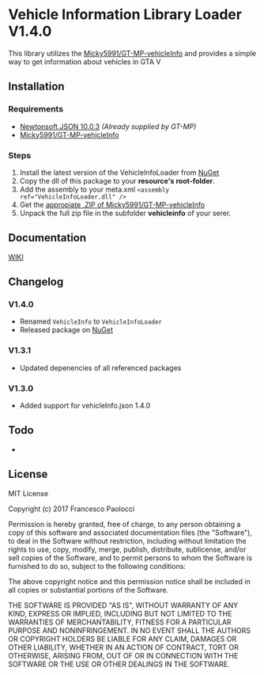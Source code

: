 # Vehicle Information Library Loader V1.4.0
This library utilizes the [Micky5991/GT-MP-vehicleInfo](https://github.com/Micky5991/GT-MP-vehicleInfo) and provides a simple way to get information about vehicles in GTA V

## Installation
### Requirements
* [Newtonsoft.JSON 10.0.3](https://www.nuget.org/packages/Newtonsoft.Json/10.0.3) *(Already supplied by GT-MP)*
* [Micky5991/GT-MP-vehicleInfo](https://github.com/Micky5991/GT-MP-vehicleInfo/releases)

### Steps
1. Install the latest version of the VehicleInfoLoader from [NuGet](https://www.nuget.org/packages/VehicleInfoLoader)
2. Copy the dll of this package to your **resource's root-folder**.
3. Add the assembly to your meta.xml `<assembly ref="VehicleInfoLoader.dll" />`
4. Get the [appropiate .ZIP of Micky5991/GT-MP-vehicleInfo](https://github.com/Micky5991/GT-MP-vehicleInfo/releases)
5. Unpack the full zip file in the subfolder **vehicleinfo** of your serer.

## Documentation
[WIKI](https://github.com/Micky5991/VehicleInfoLoader/wiki)

## Changelog
### V1.4.0
* Renamed `VehicleInfo` to `VehicleInfoLoader`
* Released package on [NuGet](https://www.nuget.org/packages/VehicleInfoLoader)

### V1.3.1
* Updated depenencies of all referenced packages

### V1.3.0
* Added support for vehicleInfo.json 1.4.0


## Todo
-

## License
MIT License

Copyright (c) 2017 Francesco Paolocci

Permission is hereby granted, free of charge, to any person obtaining a copy
of this software and associated documentation files (the "Software"), to deal
in the Software without restriction, including without limitation the rights
to use, copy, modify, merge, publish, distribute, sublicense, and/or sell
copies of the Software, and to permit persons to whom the Software is
furnished to do so, subject to the following conditions:

The above copyright notice and this permission notice shall be included in all
copies or substantial portions of the Software.

THE SOFTWARE IS PROVIDED "AS IS", WITHOUT WARRANTY OF ANY KIND, EXPRESS OR
IMPLIED, INCLUDING BUT NOT LIMITED TO THE WARRANTIES OF MERCHANTABILITY,
FITNESS FOR A PARTICULAR PURPOSE AND NONINFRINGEMENT. IN NO EVENT SHALL THE
AUTHORS OR COPYRIGHT HOLDERS BE LIABLE FOR ANY CLAIM, DAMAGES OR OTHER
LIABILITY, WHETHER IN AN ACTION OF CONTRACT, TORT OR OTHERWISE, ARISING FROM,
OUT OF OR IN CONNECTION WITH THE SOFTWARE OR THE USE OR OTHER DEALINGS IN THE
SOFTWARE.
